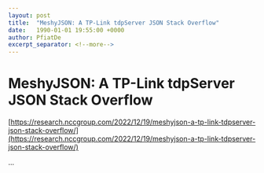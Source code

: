 ```yaml
---
layout: post
title:  "MeshyJSON: A TP-Link tdpServer JSON Stack Overflow"
date:   1990-01-01 19:55:00 +0000
author: PfiatDe
excerpt_separator: <!--more-->
---
```


# MeshyJSON: A TP-Link tdpServer JSON Stack Overflow

[https://research.nccgroup.com/2022/12/19/meshyjson-a-tp-link-tdpserver-json-stack-overflow/](https://research.nccgroup.com/2022/12/19/meshyjson-a-tp-link-tdpserver-json-stack-overflow/)

...
<!--more-->
